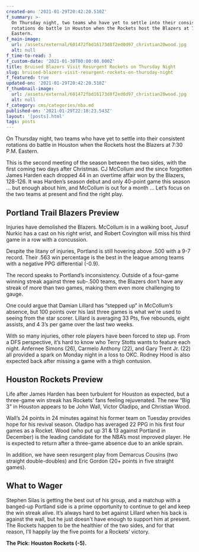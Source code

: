 ```yaml
---
created-on: '2021-01-29T20:42:20.510Z'
f_summary: >-
  On Thursday night, two teams who have yet to settle into their consistent
  rotations do battle in Houston when the Rockets host the Blazers at 7:30 P.M.
  Eastern.
f_main-image:
  url: /assets/external/601472fbd16173d8f2ed0d97_christian20wood.jpg
  alt: null
f_time-to-read: 3
f_custom-date: '2021-01-30T00:00:00.000Z'
title: Bruised Blazers Visit Resurgent Rockets on Thursday Night
slug: bruised-blazers-visit-resurgent-rockets-on-thursday-night
f_featured: true
updated-on: '2021-01-29T20:42:20.510Z'
f_thumbnail-image:
  url: /assets/external/601472fbd16173d8f2ed0d97_christian20wood.jpg
  alt: null
f_category: cms/categories/nba.md
published-on: '2021-01-29T22:18:23.543Z'
layout: '[posts].html'
tags: posts
---
```


On Thursday night, two teams who have yet to settle into their consistent rotations do battle in Houston when the Rockets host the Blazers at 7:30 P.M. Eastern.

This is the second meeting of the season between the two sides, with the first coming two days after Christmas. CJ McCollum and the since forgotten James Harden each dropped 44 in an overtime affair won by the Blazers, 128-126. It was Harden’s season debut and only 40-point game this season … but enough about him, and McCollum is out for a month … Let’s focus on the two teams at present and find the right play.

Portland Trail Blazers Preview
------------------------------

Injuries have demolished the Blazers. McCollum is in a walking boot, Jusuf Nurkic has a cast on his right wrist, and Robert Covington will miss his third game in a row with a concussion.

  

Despite the litany of injuries, Portland is still hovering above .500 with a 9-7 record. Their .563 win percentage is the best in the league among teams with a negative PPG differential (-0.9).

  

The record speaks to Portland’s inconsistency. Outside of a four-game winning streak against three sub-.500 teams, the Blazers don’t have any streak of more than two games, making them even more challenging to gauge.

One could argue that Damian Lillard has “stepped up” in McCollum’s absence, but 100 points over his last three games is what we're used to seeing from the star scorer. Lillard is averaging 33 Pts, five rebounds, eight assists, and 4 3’s per game over the last two weeks.

With so many injuries, other role players have been forced to step up. From a DFS perspective, it’s hard to know who Terry Stotts wants to feature each night. Anfernee Simons (26), Carmelo Anthony (22), and Gary Trent Jr. (22) all provided a spark on Monday night in a loss to OKC. Rodney Hood is also expected back after missing a game with a thigh contusion.

Houston Rockets Preview
-----------------------

Life after James Harden has been turbulent for Houston as expected, but a three-game win streak has Rockets’ fans feeling rejuvenated. The new “Big 3” in Houston appears to be John Wall, Victor Oladipo, and Christian Wood.

Wall’s 24 points in 24 minutes against his former team on Tuesday provides hope for his revival season. Oladipo has averaged 22 PPG in his first four games as a Rocket. Wood (who put up 31 & 13 against Portland in December) is the leading candidate for the NBA’s most improved player. He is expected to return after a three-game absence due to an ankle sprain.

  

In addition, we have seen resurgent play from Demarcus Cousins (two straight double-doubles) and Eric Gordon (20+ points in five straight games).

What to Wager
-------------

Stephen Silas is getting the best out of his group, and a matchup with a banged-up Portland side is a prime opportunity to continue to gel and keep the win streak alive. It’s always hard to bet against Lillard when his back is against the wall, but he just doesn't have enough to support him at present. The Rockets happen to be the healthier of the two sides, and for that reason, I’ll happily lay the five points for a Rockets’ victory.

**The Pick: Houston Rockets (-5).**

‍
